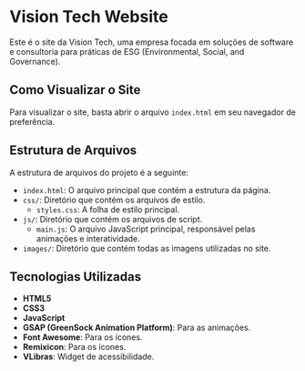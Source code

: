 # Vision Tech Website

Este é o site da Vision Tech, uma empresa focada em soluções de software e consultoria para práticas de ESG (Environmental, Social, and Governance).

## Como Visualizar o Site

Para visualizar o site, basta abrir o arquivo `index.html` em seu navegador de preferência.

## Estrutura de Arquivos

A estrutura de arquivos do projeto é a seguinte:

-   `index.html`: O arquivo principal que contém a estrutura da página.
-   `css/`: Diretório que contém os arquivos de estilo.
    -   `styles.css`: A folha de estilo principal.
-   `js/`: Diretório que contém os arquivos de script.
    -   `main.js`: O arquivo JavaScript principal, responsável pelas animações e interatividade.
-   `images/`: Diretório que contém todas as imagens utilizadas no site.

## Tecnologias Utilizadas

-   **HTML5**
-   **CSS3**
-   **JavaScript**
-   **GSAP (GreenSock Animation Platform)**: Para as animações.
-   **Font Awesome**: Para os ícones.
-   **Remixicon**: Para os ícones.
-   **VLibras**: Widget de acessibilidade.
